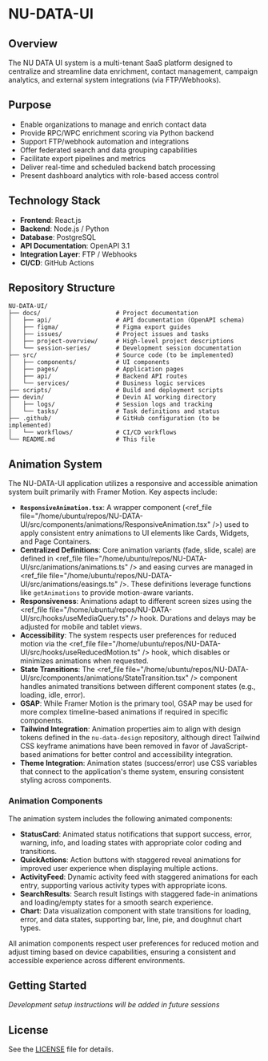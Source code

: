 # NU-DATA-UI

## Overview
The NU DATA UI system is a multi-tenant SaaS platform designed to centralize and streamline data enrichment, contact management, campaign analytics, and external system integrations (via FTP/Webhooks).

## Purpose
- Enable organizations to manage and enrich contact data
- Provide RPC/WPC enrichment scoring via Python backend
- Support FTP/webhook automation and integrations
- Offer federated search and data grouping capabilities
- Facilitate export pipelines and metrics
- Deliver real-time and scheduled backend batch processing
- Present dashboard analytics with role-based access control

## Technology Stack
- **Frontend**: React.js
- **Backend**: Node.js / Python
- **Database**: PostgreSQL
- **API Documentation**: OpenAPI 3.1
- **Integration Layer**: FTP / Webhooks
- **CI/CD**: GitHub Actions

## Repository Structure
```
NU-DATA-UI/
├── docs/                     # Project documentation
│   ├── api/                  # API documentation (OpenAPI schema)
│   ├── figma/                # Figma export guides
│   ├── issues/               # Project issues and tasks
│   ├── project-overview/     # High-level project descriptions
│   └── session-series/       # Development session documentation
├── src/                      # Source code (to be implemented)
│   ├── components/           # UI components
│   ├── pages/                # Application pages
│   ├── api/                  # Backend API routes
│   └── services/             # Business logic services
├── scripts/                  # Build and deployment scripts
├── devin/                    # Devin AI working directory
│   ├── logs/                 # Session logs and tracking
│   └── tasks/                # Task definitions and status
├── .github/                  # GitHub configuration (to be implemented)
│   └── workflows/            # CI/CD workflows
└── README.md                 # This file
```


## Animation System
The NU-DATA-UI application utilizes a responsive and accessible animation system built primarily with Framer Motion. Key aspects include:

- **`ResponsiveAnimation.tsx`**: A wrapper component (<ref_file file="/home/ubuntu/repos/NU-DATA-UI/src/components/animations/ResponsiveAnimation.tsx" />) used to apply consistent entry animations to UI elements like Cards, Widgets, and Page Containers.
- **Centralized Definitions**: Core animation variants (fade, slide, scale) are defined in <ref_file file="/home/ubuntu/repos/NU-DATA-UI/src/animations/animations.ts" /> and easing curves are managed in <ref_file file="/home/ubuntu/repos/NU-DATA-UI/src/animations/easings.ts" />. These definitions leverage functions like `getAnimations` to provide motion-aware variants.
- **Responsiveness**: Animations adapt to different screen sizes using the <ref_file file="/home/ubuntu/repos/NU-DATA-UI/src/hooks/useMediaQuery.ts" /> hook. Durations and delays may be adjusted for mobile and tablet views.
- **Accessibility**: The system respects user preferences for reduced motion via the <ref_file file="/home/ubuntu/repos/NU-DATA-UI/src/hooks/useReducedMotion.ts" /> hook, which disables or minimizes animations when requested.
- **State Transitions**: The <ref_file file="/home/ubuntu/repos/NU-DATA-UI/src/components/animations/StateTransition.tsx" /> component handles animated transitions between different component states (e.g., loading, idle, error).
- **GSAP**: While Framer Motion is the primary tool, GSAP may be used for more complex timeline-based animations if required in specific components.
- **Tailwind Integration**: Animation properties aim to align with design tokens defined in the `nu-data-design` repository, although direct Tailwind CSS keyframe animations have been removed in favor of JavaScript-based animations for better control and accessibility integration.
- **Theme Integration**: Animation states (success/error) use CSS variables that connect to the application's theme system, ensuring consistent styling across components.

### Animation Components

The animation system includes the following animated components:

- **StatusCard**: Animated status notifications that support success, error, warning, info, and loading states with appropriate color coding and transitions.
- **QuickActions**: Action buttons with staggered reveal animations for improved user experience when displaying multiple actions.
- **ActivityFeed**: Dynamic activity feed with staggered animations for each entry, supporting various activity types with appropriate icons.
- **SearchResults**: Search result listings with staggered fade-in animations and loading/empty states for a smooth search experience.
- **Chart**: Data visualization component with state transitions for loading, error, and data states, supporting bar, line, pie, and doughnut chart types.

All animation components respect user preferences for reduced motion and adjust timing based on device capabilities, ensuring a consistent and accessible experience across different environments.

## Getting Started
*Development setup instructions will be added in future sessions*

## License
See the [LICENSE](LICENSE) file for details.
